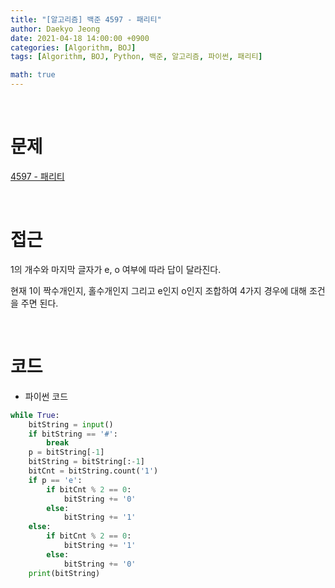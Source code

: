 ```yaml
---
title: "[알고리즘] 백준 4597 - 패리티"
author: Daekyo Jeong
date: 2021-04-18 14:00:00 +0900
categories: [Algorithm, BOJ]
tags: [Algorithm, BOJ, Python, 백준, 알고리즘, 파이썬, 패리티]

math: true
---
```



<br/>

# **문제**

[4597 - 패리티](https://www.acmicpc.net/problem/4597)

<br/>

# **접근**

1의 개수와 마지막 글자가 e, o 여부에 따라 답이 달라진다.  

현재 1이 짝수개인지, 홀수개인지 그리고 e인지 o인지 조합하여 4가지 경우에 대해 조건을 주면 된다.  

<br/>

# **코드**

- 파이썬 코드   

```py
while True:
    bitString = input()
    if bitString == '#':
        break
    p = bitString[-1]
    bitString = bitString[:-1]
    bitCnt = bitString.count('1')
    if p == 'e':
        if bitCnt % 2 == 0:
            bitString += '0'
        else:
            bitString += '1'
    else:
        if bitCnt % 2 == 0:
            bitString += '1'
        else:
            bitString += '0'
    print(bitString)
```

<br/>
